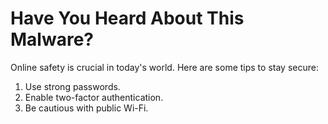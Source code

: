 
# Have You Heard About This Malware?
Online safety is crucial in today's world. Here are some tips to stay secure:
1. Use strong passwords.
2. Enable two-factor authentication.
3. Be cautious with public Wi-Fi.
